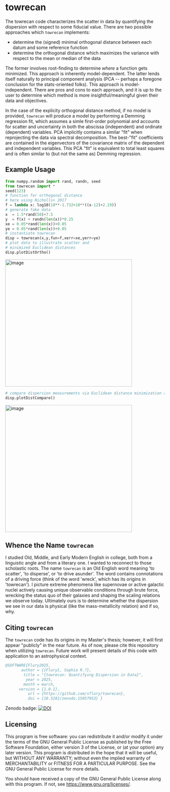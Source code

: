 # towrecan
The towrecan code characterizes the scatter in data by quantifying the dispersion with respect to some fiducial value. There are two possible approaches which `towrecan` implements:
+ determine the (signed) minimal orthogonal distance between each datum and some reference function
+ determine the orthogonal distance which maximizes the variance with respect to the mean or median of the data

The former involves root-finding to determine _where_ a function gets minimized. This approach is inherently model-dependent. The latter lends itself naturally to principal component analysis (PCA -- perhaps a foregone conclusion for the stats-oriented folks). This approach is model-independent. There are pros and cons to each approach, and it is up to the user to determine which method is more insightful/meaningful given their data and objectives.

In the case of the explicity orthogonal distance method, if no model is provided, `towrecan` will produce a model by performing a Demming regression fit, which assumes a simle first-order polynomial and accounts for scatter and uncertainty in both the abscissa (independent) and ordinate (dependent) variables. PCA implicitly contains a similar "fit" when reprojecting the data via spectral decomposition. The best-"fit" coefficients are contained in the eigenvectors of the covariance matrix of the dependent and independent variables. This PCA "fit" is equivalent to total least squares and is often similar to (but not the same as) Demming regression.

## Example Usage
``` python
from numpy.random import rand, randn, seed
from towrecan import *
seed(123)
# function for orthogonal distance
# here using Nicholls+ 2017
f = lambda x: log10(10**-1.732+10**((x-12)+2.19))
# generate fake data
x  = 1.5*rand(50)+7.5
y  = f(x) + randn(len(x))*0.25
xe = 0.05*rand(len(x))+0.05
ye = 0.05*rand(len(x))+0.05
# instantiate towrecan
disp = towrecan(x,y,fun=f,xerr=xe,yerr=ye)
# plot data to illustrate scatter and
# minimized Euclidean distances
disp.plotDistOrtho()
```
<img width="400" alt="image" src="https://github.com/sflury/towrecan/assets/42982705/aeb72b15-0956-48ed-8fc8-83e258bf23f0">

``` python
# compare dispersion measurements via Euclidean distance minimization and PCA
disp.plotDistCompare()
```
<img width="400" alt="image" src="https://github.com/sflury/towrecan/assets/42982705/14677bf2-8064-4984-aee0-defbc1254887">

## Whence the Name `towrecan`
I studied Old, Middle, and Early Modern English in college, both from a linguistic angle and from a literary one. I wanted to reconnect to those scholastic roots. The name `towrecan` is an Old English word meaning 'to scatter', 'to disperse', or 'to drive asunder'. The word contains connotations of a driving force (think of the word 'wreck', which has its origins in 'towrecan'). I picture extreme phenomena like supernovae or active galactic nuclei actively causing unique observable conditions through brute force, wrecking the status quo of their galaxies and shaping the scaling relations we observe today. Ultimately ours is to determine whether the dispersion we see in our data is physical (like the mass-metallicity relation) and if so, why.

## Citing `towrecan`
The `towrecan` code has its origins in my Master's thesis; however, it will first appear "publicly" in the near future. As of now, please cite this repository when utilizing `towrecan`. Future work will present details of this code with application to an astrophysical context.

``` bibtex
@SOFTWARE{Flury2025,
       author = {{Flury}, Sophia R.?},
        title = "{towrecan: Quantifying Dispersion in Data}",
         year = 2025,
        month = march,
      version = {1.0.1},
          url = {https://github.com/sflury/towrecan},
          doi = {10.5281/zenodo.15057953} }
```

Zenodo badge:
[![DOI](https://zenodo.org/badge/767437829.svg)](https://doi.org/10.5281/zenodo.15057953)

## Licensing
This program is free software: you can redistribute it and/or modify it under the terms of the GNU General Public License as published by the Free Software Foundation, either version 3 of the License, or (at your option) any later version. This program is distributed in the hope that it will be useful, but WITHOUT ANY WARRANTY; without even the implied warranty of MERCHANTABILITY or FITNESS FOR A PARTICULAR PURPOSE. See the GNU General Public License for more details.

You should have received a copy of the GNU General Public License along with this program. If not, see <https://www.gnu.org/licenses/>.
